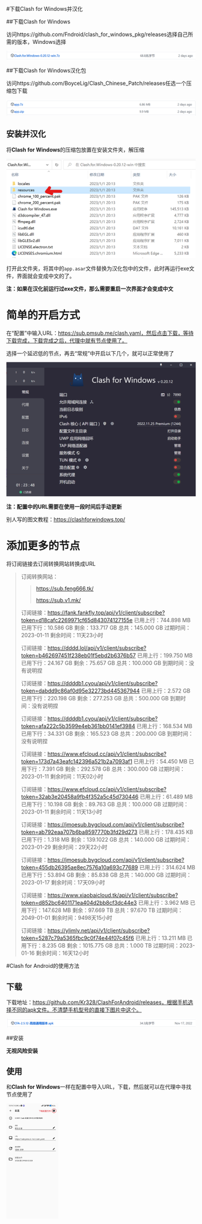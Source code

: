 #下载Clash for Windows并汉化

##下载Clash for Windows

访问https://github.com/Fndroid/clash_for_windows_pkg/releases选择自己所需的版本，Windows选择

![image-20230101213225037](assets/image-20230101213225037.png)

##下载Clash for Windows汉化包

访问https://github.com/BoyceLig/Clash_Chinese_Patch/releases任选一个压缩包下载

![image-20230101213149359](assets/image-20230101213149359.png)

## 安装并汉化

将**Clash for Windows**的压缩包放置在安装文件夹，解压缩

<img src="assets/image-20230101213800715.png" alt="image-20230101213800715" style="zoom: 50%;" />

打开此文件夹，将其中的`app.asar`文件替换为汉化包中的文件，此时再运行exe文件，界面就会变成中文的了。

**注：如果在汉化前运行过exe文件，那么需要重启一次界面才会变成中文**

# 简单的开启方式

在“配置”中输入URL：https://sub.pmsub.me/clash.yaml，然后点击下载，等待下载完成，下载完成之后，代理中就有节点使用了。

选择一个延迟低的节点，再去“常规”中开启以下几个，就可以正常使用了

<img src="assets/image-20230101214642008.png" alt="image-20230101214642008" style="zoom: 50%;" />

**注：配置中的URL需要在使用一段时间后手动更新**

别人写的图文教程：https://clashforwindows.top/

# 添加更多的节点

将订阅链接去订阅转换网站转换成URL

>订阅转换网站：
>
>> https://sub.feng666.tk/
>>
>> https://sub.v1.mk/
>
>订阅链接：https://fank.fankfly.top/api/v1/client/subscribe?token=d18cafc2269971cf65d843074127155e
>已用上行：744.898 MB
>已用下行：10.586 GB
>剩余：133.717 GB
>总共：145.000 GB
>过期时间：2023-01-11
>剩余时间：11天23小时
>
>订阅链接：https://dddd.lol/api/v1/client/subscribe?token=b462697451f238eb01f5ebd2b6376b57
>已用上行：199.750 MB
>已用下行：24.167 GB
>剩余：75.657 GB
>总共：100.000 GB
>到期时间：没有说明捏
>
>订阅链接：https://ddddb1.cyou/api/v1/client/subscribe?token=dabdd9c86af0d95e32273bd445367944
>已用上行：2.572 GB
>已用下行：220.198 GB
>剩余：277.253 GB
>总共：500.000 GB
>到期时间：没有说明捏
>
>订阅链接：https://ddddb1.cyou/api/v1/client/subscribe?token=afa222c5b3599e4eb361bb0141ef3984
>已用上行：168.534 MB
>已用下行：34.331 GB
>剩余：165.523 GB
>总共：200.000 GB
>到期时间：没有说明捏
>
>订阅链接：https://www.efcloud.cc/api/v1/client/subscribe?token=173d7a43eafc142396a521b2a7093af1
>已用上行：54.450 MB
>已用下行：7.391 GB
>剩余：292.578 GB
>总共：300.000 GB
>过期时间：2023-01-11
>剩余时间：11天02小时
>
>订阅链接：https://www.efcloud.cc/api/v1/client/subscribe?token=32ab3e20458a9fb4f352a5c45d730446
>已用上行：61.489 MB
>已用下行：10.198 GB
>剩余：89.763 GB
>总共：100.000 GB
>过期时间：2023-01-11
>剩余时间：11天13小时
>
>订阅链接：https://jmoesub.bygcloud.com/api/v1/client/subscribe?token=ab792eaa707b6ba8597770b3fd29d273
>已用上行：178.435 KB
>已用下行：1.318 MB
>剩余：139.1022 GB
>总共：140.000 GB
>过期时间：2023-01-29
>剩余时间：29天22小时
>
>订阅链接：https://jmoesub.bygcloud.com/api/v1/client/subscribe?token=455db26395ae8ec7576a10a693c77689
>已用上行：314.624 MB
>已用下行：53.894 GB
>剩余：85.838 GB
>总共：140.000 GB
>过期时间：2023-01-17
>剩余时间：17天09小时
>
>订阅链接：https://www.xiaobaicloud.tk/api/v1/client/subscribe?token=d852bc6401171ea404d2bb8cf3dc44e3
>已用上行：3.962 MB
>已用下行：147.628 MB
>剩余：97.669 TB
>总共：97.670 TB
>过期时间：2049-01-01
>剩余时间：9498天15小时
>
>订阅链接：https://ylimly.net/api/v1/client/subscribe?token=5287c79a5365fbc9c0f74e44f07c45f6
>已用上行：13.211 MB
>已用下行：8.235 GB
>剩余：1015.775 GB
>总共：1.000 TB
>过期时间：2023-01-16
>剩余时间：16天12小时

#Clash for Android的使用方法

## 下载

下载地址：https://github.com/Kr328/ClashForAndroid/releases，根据手机选择不同的apk文件。不清楚手机型号的直接下图片中这个。

![image-20230102131023577](assets/image-20230102131023577.png)

##安装

**无视风险安装**

## 使用

和**Clash for Windows**一样在配置中导入URL，下载，然后就可以在代理中寻找节点使用了

<img src="assets/Screenshot_2023-01-02-13-15-44-447_com.github.kr328.clash.jpg" alt="Screenshot_2023-01-02-13-15-44-447_com.github.kr328.clash" style="zoom: 30%;" />

